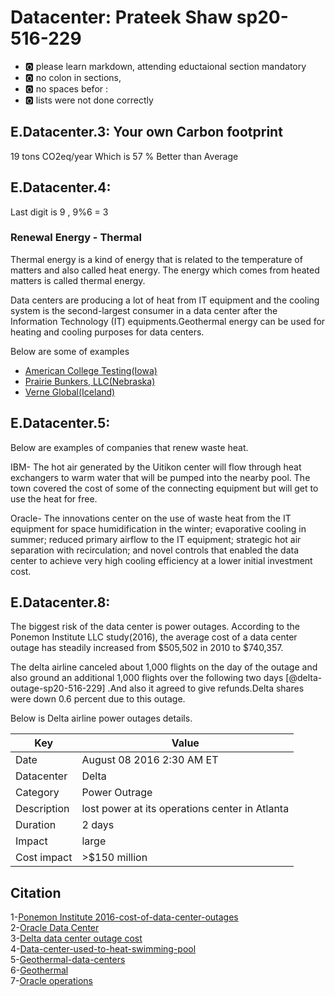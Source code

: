 # Datacenter: Prateek Shaw sp20-516-229

* :o2: please learn markdown, attending eductaional section mandatory
* :o2: no colon in sections, 
* :o2: no spaces befor :
* :o2: lists were not done correctly


## E.Datacenter.3: Your own Carbon footprint


19 tons CO2eq/year  Which is 57 % Better than Average

## E.Datacenter.4:

Last digit is 9 , 9%6 = 3

### Renewal Energy - Thermal 

Thermal energy is a kind of energy that is related to the temperature of matters and also called heat energy. The energy which comes from heated matters is called thermal energy.

Data centers are producing a lot of heat from IT equipment and the cooling system is the second-largest consumer in a data center after the Information Technology (IT) equipments.Geothermal energy can be used for heating and cooling purposes for data centers.

Below are some of examples  

* [American College Testing(Iowa)](https://www.datacenterknowledge.com/archives/2009/08/13/geothermal-data-center-is-leed-platinum)    
* [Prairie Bunkers, LLC(Nebraska)](https://www.datacenterknowledge.com/archives/2009/08/25/prairie-bunkers-pursues-geothermal-cooling/)  
* [Verne Global(Iceland)](https://www.datacenterknowledge.com/archives/2010/01/18/iceland-gets-major-data-center-project/)    
## E.Datacenter.5:

Below are examples of companies that renew waste heat.

IBM- The hot air generated by the Uitikon center will flow through heat exchangers to warm water that will be pumped into the nearby pool. The town covered the cost of some of the connecting equipment but will get to use the heat for free.

Oracle- The innovations center on the use of waste heat from the IT equipment for space humidification in the winter; evaporative cooling in summer; reduced primary airflow to the IT equipment; strategic hot air separation with recirculation; and novel controls that enabled the data center to achieve very high cooling efficiency at a lower initial investment cost.

## E.Datacenter.8:

The biggest risk of the data center is power outages. According to the Ponemon Institute LLC study(2016), the average cost of a data center outage has steadily increased from $505,502 in 2010 to $740,357.

The delta airline canceled about 1,000 flights on the day of the outage and also ground an additional 1,000 flights over the following two days [@delta-outage-sp20-516-229] .And also it agreed to give refunds.Delta shares were down 0.6 percent due to this outage.

Below is Delta airline power outages details.

| Key              | Value |
| ------------------- | ------- | 
| Date  | August 08 2016 2:30 AM ET  |
| Datacenter | Delta |
| Category | Power Outrage |
| Description | lost power at its operations center in Atlanta |
| Duration | 2 days |
| Impact | large |
| Cost impact | >$150 million |

## Citation 

1-[Ponemon Institute 2016-cost-of-data-center-outages](https://www.vertiv.com/globalassets/documents/reports/2016-cost-of-data-center-outages-11-11_51190_1.pdf)  
2-[Oracle Data Center](http://www.oracle.com/us/products/applications/green/innovation-data-center-2394061.pdf)  
3-[Delta data center outage cost](https://money.cnn.com/2016/09/07/technology/delta-computer-outage-cost/)   
4-[Data-center-used-to-heat-swimming-pool](https://www.datacenterknowledge.com/archives/2008/04/02/data-center-used-to-heat-swimming-pool)    
5-[Geothermal-data-centers ](https://www.datacenterknowledge.com/geothermal-data-centers)    
6-[Geothermal](https://www.irena.org/geothermal)    
7-[Oracle operations](https://www.oracle.com/corporate/citizenship/sustainability/operations.html)    
